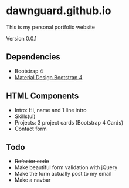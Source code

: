 # dawnguard.github.io
This is my personal portfolio website

Version 0.0.1

Dependencies
-----
* Bootstrap 4
* [Material Design Bootstrap 4](http://mdbootstrap.com/)

HTML Components
-----
* Intro: Hi, name and 1 line intro
* Skills(ul)
* Projects: 3 project cards (Bootstrap 4 Cards)
* Contact form

Todo
-----
+ ~~Refactor code~~
+ Make beautiful form validation with jQuery
+ Make the form actually post to my email
+ Make a navbar
